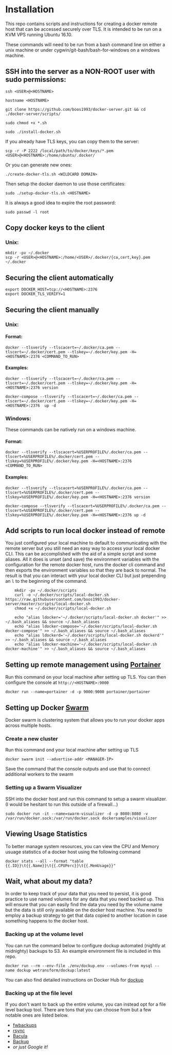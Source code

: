 # Installation

This repo contains scripts and instructions for creating a docker remote host that can be accessed securely over TLS. It is intended to be run on a KVM VPS running Ubuntu 16.10.

These commands will need to be run from a bash command line on either a unix machine or under cygwin/git-bash/bash-for-windows on a windows machine.

## SSH into the server as a NON-ROOT user with sudo permissions:

    ssh <USER>@<HOSTNAME>

    hostname <HOSTNAME>

    git clone https://github.com/boos1993/docker-server.git && cd ./docker-server/scripts/

    sudo chmod +x *.sh

    sudo ./install-docker.sh

If you already have TLS keys, you can copy them to the server:

    scp -r -P 2222 /local/path/to/docker/keys/*.pem <USER>@<HOSTNAME>:/home/ubuntu/.docker/

Or you can generate new ones:

    ./create-docker-tls.sh <WILDCARD DOMAIN>

Then setup the docker daemon to use those certificates:
    
    sudo ./setup-docker-tls.sh <HOSTNAME>

It is always a good idea to expire the root password:
    
    sudo passwd -l root


## Copy docker keys to the client

### Unix:  

    mkdir -pv ~/.docker
    scp -r <USER>@<HOSTNAME>:/home/<USER>/.docker/{ca,cert,key}.pem ~/.docker

## Securing the client automatically

    export DOCKER_HOST=tcp://<HOSTNAME>:2376
    export DOCKER_TLS_VERIFY=1

## Securing the client manually

### Unix:  
    
#### Format:

    docker --tlsverify --tlscacert=~/.docker/ca.pem --tlscert=~/.docker/cert.pem --tlskey=~/.docker/key.pem -H=<HOSTNAME>:2376 <COMMAND_TO_RUN>

#### Examples:

    docker --tlsverify --tlscacert=~/.docker/ca.pem --tlscert=~/.docker/cert.pem --tlskey=~/.docker/key.pem -H=<HOSTNAME>:2376 version

    docker-compose --tlsverify --tlscacert=~/.docker/ca.pem --tlscert=~/.docker/cert.pem --tlskey=~/.docker/key.pem -H=<HOSTNAME>:2376  up -d

### Windows:  

These commands can be natively run on a windows machine.

#### Format:

    docker --tlsverify --tlscacert=%USERPROFILE%/.docker/ca.pem --tlscert=%USERPROFILE%/.docker/cert.pem --tlskey=%USERPROFILE%/.docker/key.pem -H=<HOSTNAME>:2376 <COMMAND_TO_RUN>

#### Examples:


    docker --tlsverify --tlscacert=%USERPROFILE%/.docker/ca.pem --tlscert=%USERPROFILE%/.docker/cert.pem --tlskey=%USERPROFILE%/.docker/key.pem -H=<HOSTNAME>:2376 version

    docker-compose --tlsverify --tlscacert=%USERPROFILE%/.docker/ca.pem --tlscert=%USERPROFILE%/.docker/cert.pem --tlskey=%USERPROFILE%/.docker/key.pem -H=<HOSTNAME>:2376 up -d

## Add scripts to run local docker instead of remote

You just configured your local machine to default to communicating with the remote server but you still need an easy way to access your local docker CLI. This can be accomplished with the aid of a simple script and some aliases. All it does is unset (and save) the environment variables with the configuration for the remote docker host, runs the docker cli command and then exports the environment variables so that they are back to normal. The result is that you can interact with your local docker CLI but just prepending an `l` to the beginning of the command.

        mkdir -pv ~/.docker/scripts
        curl -o ~/.docker/scripts/local-docker.sh https://raw.githubusercontent.com/boos1993/docker-server/master/scripts/local-docker.sh
        chmod +x ~/.docker/scripts/local-docker.sh

        echo "alias ldocker='~/.docker/scripts/local-docker.sh docker'" >> ~/.bash_aliases && source ~/.bash_aliases
        echo "alias ldocker-compose='~/.docker/scripts/local-docker.sh docker-compose'" >> ~/.bash_aliases && source ~/.bash_aliases
        echo "alias ldockerd='~/.docker/scripts/local-docker.sh dockerd'" >> ~/.bash_aliases && source ~/.bash_aliases
        echo "alias ldocker-machine='~/.docker/scripts/local-docker.sh docker-machine'" >> ~/.bash_aliases && source ~/.bash_aliases

## Setting up remote management using [Portainer](https://github.com/portainer/portainer)

Run this command on your local machine after setting up TLS. You can then configure the console at `http://<HOSTNAME>:9000`

    docker run --name=portainer -d -p 9000:9000 portainer/portainer

## Setting up Docker [Swarm](https://docs.docker.com/engine/swarm/)

Docker swarm is clustering system that allows you to run your docker apps across multiple hosts.

### Create a new cluster

Run this command ond your local machine after setting up TLS

    docker swarm init --advertise-addr <MANAGER-IP>

Save the command that the console outputs and use that to connect additional workers to the swarm

### Setting up a Swarm Visualizer

SSH into the docker host and run this command to setup a swarm visualizer. (I would be hesitant to run this outside of a firewall...)

    sudo docker run -it --name=swarm-visualizer -d -p 8080:8080 -v /var/run/docker.sock:/var/run/docker.sock dockersamples/visualizer

## Viewing Usage Statistics

To better manage system resources, you can view the CPU and Memory usuage statistics of a docker host using the following command

    docker stats --all --format "table {{.ID}}\t{{.Name}}\t{{.CPUPerc}}\t{{.MemUsage}}"

## Wait, what about my data?

In order to keep track of your data that you need to persist, it is good practice to use named volumes for any data that you need backed up. This will ensure that you can easily find the data you need by the volume name but the data is still only available on the docker host machine. You need to employ a backup strategy to get that data copied to another location in case something happens to the docker host.  

### Backing up at the volume level

You can run the command below to configure dockup automated (nightly at midnighty) backups to S3. An example environment file is included in this repo.

    docker run --rm --env-file ./env/dockup.env --volumes-from mysql --name dockup wetransform/dockup:latest

You can also find detailed instructions on Docker Hub for [dockup](https://hub.docker.com/r/wetransform/dockup/)

### Backing up at the file level

If you don't want to back up the entire volume, you can instead opt for a file level backup tool. There are tons that you can choose from  but a few notable ones are listed below.

* [fwbackups](http://www.diffingo.com/oss/fwbackups)
* [rsync](https://wiki.archlinux.org/index.php/rsync)
* [Bacula](bacula.org)
* [Backup](https://github.com/backup/backup)
* *or just Google it!*



